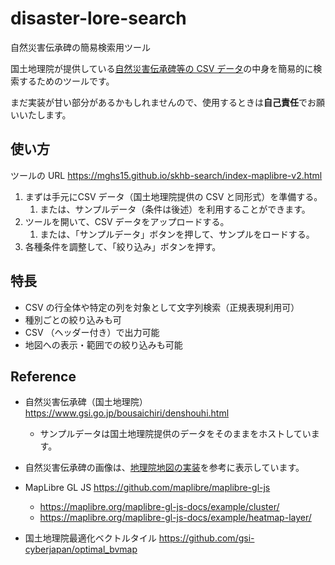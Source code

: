 # disaster-lore-search
自然災害伝承碑の簡易検索用ツール

国土地理院が提供している[自然災害伝承碑等の CSV データ](https://www.gsi.go.jp/bousaichiri/denshouhi_datainfo.html)の中身を簡易的に検索するためのツールです。

まだ実装が甘い部分があるかもしれませんので、使用するときは**自己責任**でお願いいたします。

## 使い方

ツールの URL https://mghs15.github.io/skhb-search/index-maplibre-v2.html

1. まずは手元にCSV データ（国土地理院提供の CSV と同形式）を準備する。
    1. または、サンプルデータ（条件は後述）を利用することができます。
2. ツールを開いて、CSV データをアップロードする。
    1. または、「サンプルデータ」ボタンを押して、サンプルをロードする。
3. 各種条件を調整して、「絞り込み」ボタンを押す。


## 特長
* CSV の行全体や特定の列を対象として文字列検索（正規表現利用可）
* 種別ごとの絞り込みも可
* CSV （ヘッダー付き）で出力可能
* 地図への表示・範囲での絞り込みも可能

## Reference
* 自然災害伝承碑（国土地理院）https://www.gsi.go.jp/bousaichiri/denshouhi.html
  * サンプルデータは国土地理院提供のデータをそのままをホストしています。
* 自然災害伝承碑の画像は、[地理院地図の実装](https://github.com/gsi-cyberjapan/gsimaps)を参考に表示しています。

* MapLibre GL JS https://github.com/maplibre/maplibre-gl-js
  * https://maplibre.org/maplibre-gl-js-docs/example/cluster/
  * https://maplibre.org/maplibre-gl-js-docs/example/heatmap-layer/
* 国土地理院最適化ベクトルタイル https://github.com/gsi-cyberjapan/optimal_bvmap

